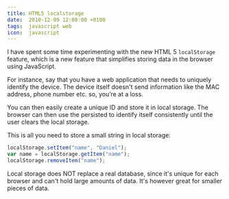 ```yaml
---
title: HTML5 localstorage
date:  2010-12-09 12:00:00 +0100
tags:  javascript web
icon:  javascript
---
```


I have spent some time experimenting with the new HTML 5 `localStorage` feature, 
which is a new feature that simplifies storing data in the browser using JavaScript.

For instance, say that you have a web application that needs to uniquely identify
the device. The device itself doesn't send information like the MAC address, phone
number etc. so, you’re at a loss.

You can then easily create a unique ID and store it in local storage. The browser
can then use the persisted to identify itself consistently until the user clears
the local storage.

This is all you need to store a small string in local storage:

```javascript
localStorage.setItem("name", "Daniel");
var name = localStorage.getItem("name");
localStorage.removeItem("name");
```

Local storage does NOT replace a real database, since it's unique for each browser
and can't hold large amounts of data. It's however great for smaller pieces of data.